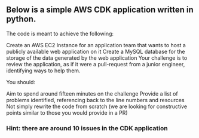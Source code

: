 ## Below is a simple AWS CDK application written in python.

The code is meant to achieve the following:

Create an AWS EC2 Instance for an application team that wants to host a publicly available web application on it
Create a MySQL database for the storage of the data generated by the web application
Your challenge is to review the application, as if it were a pull-request from a junior engineer, identifying ways to help them.

You should:

Aim to spend around fifteen minutes on the challenge
Provide a list of problems identified, referencing back to the line numbers and resources
Not simply rewrite the code from scratch (we are looking for constructive points similar to those you would provide in a PR)
### Hint: there are around 10 issues in the CDK application

